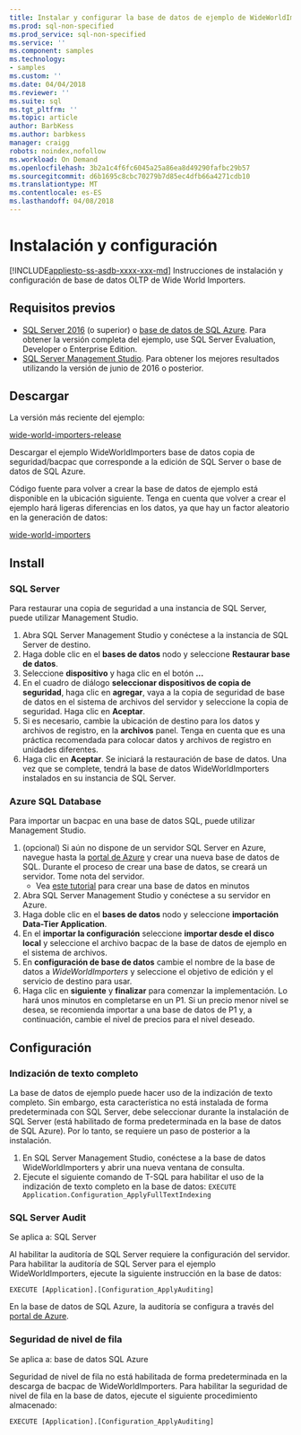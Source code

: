 ```yaml
---
title: Instalar y configurar la base de datos de ejemplo de WideWorldImporters - SQL | Documentos de Microsoft
ms.prod: sql-non-specified
ms.prod_service: sql-non-specified
ms.service: ''
ms.component: samples
ms.technology:
- samples
ms.custom: ''
ms.date: 04/04/2018
ms.reviewer: ''
ms.suite: sql
ms.tgt_pltfrm: ''
ms.topic: article
author: BarbKess
ms.author: barbkess
manager: craigg
robots: noindex,nofollow
ms.workload: On Demand
ms.openlocfilehash: 3b2a1c4f6fc6045a25a86ea8d49290fafbc29b57
ms.sourcegitcommit: d6b1695c8cbc70279b7d85ec4dfb66a4271cdb10
ms.translationtype: MT
ms.contentlocale: es-ES
ms.lasthandoff: 04/08/2018
---
```

# <a name="installation-and-configuration"></a>Instalación y configuración
[!INCLUDE[appliesto-ss-asdb-xxxx-xxx-md](../includes/appliesto-ss-asdb-xxxx-xxx-md.md)]
Instrucciones de instalación y configuración de base de datos OLTP de Wide World Importers.

## <a name="prerequisites"></a>Requisitos previos

- [SQL Server 2016](https://www.microsoft.com/en-us/evalcenter/evaluate-sql-server-2016) (o superior) o [base de datos de SQL Azure](https://azure.microsoft.com/services/sql-database/). Para obtener la versión completa del ejemplo, use SQL Server Evaluation, Developer o Enterprise Edition.
- [SQL Server Management Studio](../ssms/download-sql-server-management-studio-ssms.md). Para obtener los mejores resultados utilizando la versión de junio de 2016 o posterior.

## <a name="download"></a>Descargar

La versión más reciente del ejemplo:

[wide-world-importers-release](http://go.microsoft.com/fwlink/?LinkID=800630)

Descargar el ejemplo WideWorldImporters base de datos copia de seguridad/bacpac que corresponde a la edición de SQL Server o base de datos de SQL Azure.

Código fuente para volver a crear la base de datos de ejemplo está disponible en la ubicación siguiente. Tenga en cuenta que volver a crear el ejemplo hará ligeras diferencias en los datos, ya que hay un factor aleatorio en la generación de datos:

[wide-world-importers](https://github.com/Microsoft/sql-server-samples/tree/master/samples/databases/wide-world-importers/wwi-database-scripts)

## <a name="install"></a>Install


### <a name="sql-server"></a>SQL Server

Para restaurar una copia de seguridad a una instancia de SQL Server, puede utilizar Management Studio.

1. Abra SQL Server Management Studio y conéctese a la instancia de SQL Server de destino.
2. Haga doble clic en el **bases de datos** nodo y seleccione **Restaurar base de datos**.
3. Seleccione **dispositivo** y haga clic en el botón **...**
4. En el cuadro de diálogo **seleccionar dispositivos de copia de seguridad**, haga clic en **agregar**, vaya a la copia de seguridad de base de datos en el sistema de archivos del servidor y seleccione la copia de seguridad. Haga clic en **Aceptar**.
5. Si es necesario, cambie la ubicación de destino para los datos y archivos de registro, en la **archivos** panel. Tenga en cuenta que es una práctica recomendada para colocar datos y archivos de registro en unidades diferentes.
6. Haga clic en **Aceptar**. Se iniciará la restauración de base de datos. Una vez que se complete, tendrá la base de datos WideWorldImporters instalados en su instancia de SQL Server.

### <a name="azure-sql-database"></a>Azure SQL Database

Para importar un bacpac en una base de datos SQL, puede utilizar Management Studio.

1. (opcional) Si aún no dispone de un servidor SQL Server en Azure, navegue hasta la [portal de Azure](https://portal.azure.com/) y crear una nueva base de datos de SQL. Durante el proceso de crear una base de datos, se creará un servidor. Tome nota del servidor.
   - Vea [este tutorial](https://azure.microsoft.com/documentation/articles/sql-database-get-started/) para crear una base de datos en minutos
2. Abra SQL Server Management Studio y conéctese a su servidor en Azure.
3. Haga doble clic en el **bases de datos** nodo y seleccione **importación Data-Tier Application**.
4. En el **importar la configuración** seleccione **importar desde el disco local** y seleccione el archivo bacpac de la base de datos de ejemplo en el sistema de archivos.
5. En **configuración de base de datos** cambie el nombre de la base de datos a *WideWorldImporters* y seleccione el objetivo de edición y el servicio de destino para usar.
6. Haga clic en **siguiente** y **finalizar** para comenzar la implementación. Lo hará unos minutos en completarse en un P1. Si un precio menor nivel se desea, se recomienda importar a una base de datos de P1 y, a continuación, cambie el nivel de precios para el nivel deseado.

## <a name="configuration"></a>Configuración

### <a name="full-text-indexing"></a>Indización de texto completo

La base de datos de ejemplo puede hacer uso de la indización de texto completo. Sin embargo, esta característica no está instalada de forma predeterminada con SQL Server, debe seleccionar durante la instalación de SQL Server (está habilitado de forma predeterminada en la base de datos de SQL Azure). Por lo tanto, se requiere un paso de posterior a la instalación.

1. En SQL Server Management Studio, conéctese a la base de datos WideWorldImporters y abrir una nueva ventana de consulta.
2. Ejecute el siguiente comando de T-SQL para habilitar el uso de la indización de texto completo en la base de datos:  `EXECUTE Application.Configuration_ApplyFullTextIndexing`


### <a name="sql-server-audit"></a>SQL Server Audit

Se aplica a: SQL Server

Al habilitar la auditoría de SQL Server requiere la configuración del servidor. Para habilitar la auditoría de SQL Server para el ejemplo WideWorldImporters, ejecute la siguiente instrucción en la base de datos:

    EXECUTE [Application].[Configuration_ApplyAuditing]

En la base de datos de SQL Azure, la auditoría se configura a través del [portal de Azure](https://portal.azure.com/).

### <a name="row-level-security"></a>Seguridad de nivel de fila

Se aplica a: base de datos SQL Azure

Seguridad de nivel de fila no está habilitada de forma predeterminada en la descarga de bacpac de WideWorldImporters. Para habilitar la seguridad de nivel de fila en la base de datos, ejecute el siguiente procedimiento almacenado:

    EXECUTE [Application].[Configuration_ApplyAuditing]

